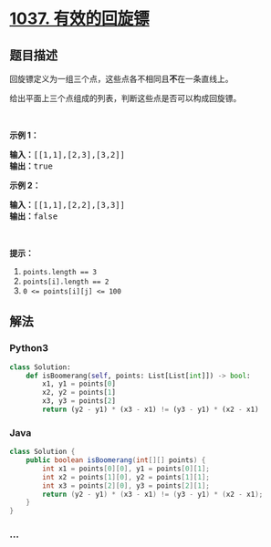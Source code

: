# [1037. 有效的回旋镖](https://leetcode-cn.com/problems/valid-boomerang)



## 题目描述

<!-- 这里写题目描述 -->

<p>回旋镖定义为一组三个点，这些点各不相同且<strong>不</strong>在一条直线上。</p>

<p>给出平面上三个点组成的列表，判断这些点是否可以构成回旋镖。</p>

<p>&nbsp;</p>

<p><strong>示例 1：</strong></p>

<pre><strong>输入：</strong>[[1,1],[2,3],[3,2]]
<strong>输出：</strong>true
</pre>

<p><strong>示例 2：</strong></p>

<pre><strong>输入：</strong>[[1,1],[2,2],[3,3]]
<strong>输出：</strong>false</pre>

<p>&nbsp;</p>

<p><strong>提示：</strong></p>

<ol>
	<li><code>points.length == 3</code></li>
	<li><code>points[i].length == 2</code></li>
	<li><code>0 &lt;= points[i][j] &lt;= 100</code></li>
</ol>


## 解法

<!-- 这里可写通用的实现逻辑 -->

<!-- tabs:start -->

### **Python3**

<!-- 这里可写当前语言的特殊实现逻辑 -->

```python
class Solution:
    def isBoomerang(self, points: List[List[int]]) -> bool:
        x1, y1 = points[0]
        x2, y2 = points[1]
        x3, y3 = points[2]
        return (y2 - y1) * (x3 - x1) != (y3 - y1) * (x2 - x1)
```

### **Java**

<!-- 这里可写当前语言的特殊实现逻辑 -->

```java
class Solution {
    public boolean isBoomerang(int[][] points) {
        int x1 = points[0][0], y1 = points[0][1];
        int x2 = points[1][0], y2 = points[1][1];
        int x3 = points[2][0], y3 = points[2][1];
        return (y2 - y1) * (x3 - x1) != (y3 - y1) * (x2 - x1);
    }
}
```

### **...**

```

```

<!-- tabs:end -->
